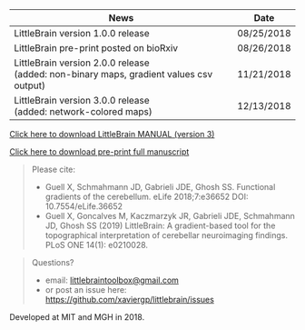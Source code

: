 | News        | Date           |
| ------------- |:-------------:|
| LittleBrain version 1.0.0 release| 08/25/2018 |
| LittleBrain pre-print posted on bioRxiv| 08/26/2018 |
| LittleBrain version 2.0.0 release<br>(added: non-binary maps, gradient values csv output)| 11/21/2018 |
| LittleBrain version 3.0.0 release<br>(added: network-colored maps)| 12/13/2018 |

[Click here to download LittleBrain MANUAL (version 3)](https://github.com/xaviergp/littlebrain/blob/master/LittleBrain_v3_Manual.pdf)

[Click here to download pre-print full manuscript](https://www.biorxiv.org/content/early/2018/08/26/400416)

> Please cite:
> - Guell X, Schmahmann JD, Gabrieli JDE, Ghosh SS. Functional gradients of the cerebellum. eLife 2018;7:e36652 DOI: 10.7554/eLife.36652
> - Guell X, Goncalves M, Kaczmarzyk JR, Gabrieli JDE, Schmahmann JD, Ghosh SS (2019) LittleBrain: A gradient-based tool for the topographical interpretation of cerebellar neuroimaging findings. PLoS ONE 14(1): e0210028.


> Questions?
> - email: littlebraintoolbox@gmail.com
> - or post an issue here: https://github.com/xaviergp/littlebrain/issues

Developed at MIT and MGH in 2018.
